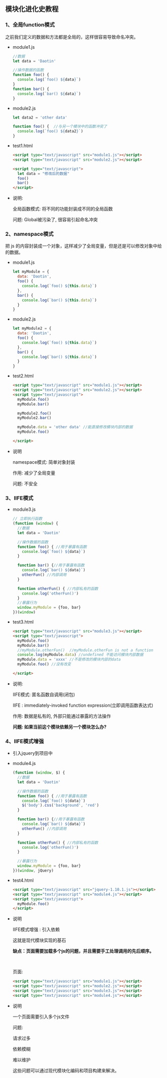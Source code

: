 ## 模块化进化史教程
### 1、全局function模式

之前我们定义的数据和方法都是全局的，这样很容易导致命名冲突。

* module1.js
  ```js
  //数据
  let data = 'Daotin'

  //操作数据的函数
  function foo() {
    console.log(`foo() ${data}`)
  }
  function bar() {
    console.log(`bar() ${data}`)
  }
  ```

* module2.js
  ```js
  let data2 = 'other data'

  function foo() {  //与另一个模块中的函数冲突了
    console.log(`foo() ${data2}`)
  }
  ```

* test1.html
  ```html
  <script type="text/javascript" src="module1.js"></script>
  <script type="text/javascript" src="module2.js"></script>

  <script type="text/javascript">
    let data = "修改后的数据"
    foo()
    bar()
  </script>
  ```

 * 说明:

    全局函数模式: 将不同的功能封装成不同的全局函数

    问题: Global被污染了, 很容易引起命名冲突







### 2、namespace模式

把 js 的内容封装成一个对象，这样减少了全局变量，但是还是可以修改对象中给的数据。

* module1.js
  ```js
  let myModule = {
    data: 'Daotin',
    foo() {
      console.log(`foo() ${this.data}`)
    },
    bar() {
      console.log(`bar() ${this.data}`)
    }
  }
  ```

* module2.js
  ```js
  let myModule2 = {
    data: 'Daotin',
    foo() {
      console.log(`foo() ${this.data}`)
    },
    bar() {
      console.log(`bar() ${this.data}`)
    }
  }
  ```

* test2.html
  ```html
  <script type="text/javascript" src="module1.js"></script>
  <script type="text/javascript" src="module2.js"></script>
  <script type="text/javascript">
    myModule.foo()
    myModule.bar()

    myModule2.foo()
    myModule2.bar()

    myModule.data = 'other data' //能直接修改模块内部的数据
    myModule.foo()

  </script>
  ```

* 说明

  namespace模式: 简单对象封装

  作用: 减少了全局变量

  问题: 不安全







### 3、IIFE模式

* module3.js
  ```js
  // 立即执行函数
  (function (window) {
    //数据
    let data = 'Daotin'

    //操作数据的函数
    function foo() { //用于暴露有函数
      console.log(`foo() ${data}`)
    }

    function bar() {//用于暴露有函数
      console.log(`bar() ${data}`)
      otherFun() //内部调用
    }

    function otherFun() { //内部私有的函数
      console.log('otherFun()')
    }
    //暴露行为
    window.myModule = {foo, bar}
  })(window)
  ```
* test3.html
  ```html
  <script type="text/javascript" src="module3.js"></script>
  <script type="text/javascript">
    myModule.foo()
    myModule.bar()
    //myModule.otherFun()  //myModule.otherFun is not a function
    console.log(myModule.data) //undefined 不能访问模块内部数据
    myModule.data = 'xxxx' //不是修改的模块内部的data
    myModule.foo() //没有改变

  </script>
  ```
* 说明:

  IIFE模式: 匿名函数自调用(闭包)

  IIFE : immediately-invoked function expression(立即调用函数表达式)

  作用: 数据是私有的, 外部只能通过暴露的方法操作

  **问题: 如果当前这个模块依赖另一个模块怎么办?**





### 4、IIFE模式增强

* 引入jquery到项目中

* module4.js
  ```js
  (function (window, $) {
    //数据
    let data = 'Daotin'

    //操作数据的函数
    function foo() { //用于暴露有函数
      console.log(`foo() ${data}`)
      $('body').css('background', 'red')
    }

    function bar() {//用于暴露有函数
      console.log(`bar() ${data}`)
      otherFun() //内部调用
    }

    function otherFun() { //内部私有的函数
      console.log('otherFun()')
    }

    //暴露行为
    window.myModule = {foo, bar}
  })(window, jQuery)
  ```

* test4.html
  ```html
  <script type="text/javascript" src="jquery-1.10.1.js"></script>
  <script type="text/javascript" src="module4.js"></script>
  <script type="text/javascript">
    myModule.foo()
  </script>
  ```

* 说明

  IIFE模式增强 : 引入依赖

  这就是现代模块实现的基石

  **缺点：页面需要加载多个js的问题，并且需要手工处理调用的先后顺序。**

  ​

  页面:

  ```html
  <script type="text/javascript" src="module1.js"></script>
  <script type="text/javascript" src="module2.js"></script>
  <script type="text/javascript" src="module3.js"></script>
  <script type="text/javascript" src="module4.js"></script>
  ```

* 说明

  一个页面需要引入多个js文件

  问题:

  请求过多

  依赖模糊

  难以维护

  这些问题可以通过现代模块化编码和项目构建来解决。